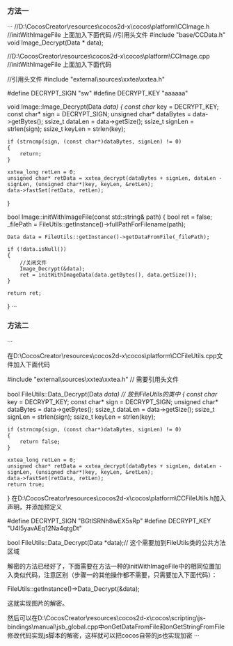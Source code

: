 ### 方法一
···
//D:\CocosCreator\resources\cocos2d-x\cocos\platform\CCImage.h
//initWithImageFile 上面加入下面代码
//引用头文件 
#include "base/CCData.h"
void Image_Decrypt(Data * data);

//D:\CocosCreator\resources\cocos2d-x\cocos\platform\CCImage.cpp
//initWithImageFile 上面加入下面代码

//引用头文件 
#include "external\sources\xxtea\xxtea.h"

#define DECRYPT_SIGN "sw"
#define DECRYPT_KEY "aaaaaa"

void Image::Image_Decrypt(Data *data)
{
	const char* key = DECRYPT_KEY;
	const char* sign = DECRYPT_SIGN;
	unsigned char* dataBytes = data->getBytes();
	ssize_t dataLen = data->getSize();
	ssize_t signLen = strlen(sign);
	ssize_t keyLen = strlen(key);

	if (strncmp(sign, (const char*)dataBytes, signLen) != 0)
	{
		return;
	}

	xxtea_long retLen = 0;
	unsigned char* retData = xxtea_decrypt(dataBytes + signLen, dataLen - signLen, (unsigned char*)key, keyLen, &retLen);
	data->fastSet(retData, retLen);
}

bool Image::initWithImageFile(const std::string& path)
{
    bool ret = false;
    _filePath = FileUtils::getInstance()->fullPathForFilename(path);

    Data data = FileUtils::getInstance()->getDataFromFile(_filePath);

    if (!data.isNull())
    {           
		//关闭文件
		Image_Decrypt(&data);
        ret = initWithImageData(data.getBytes(), data.getSize());
    }

    return ret;
}
···

### 方法二
···

在D:\CocosCreator\resources\cocos2d-x\cocos\platform\CCFileUtils.cpp文件加入下面代码

#include "external\sources\xxtea\xxtea.h" // 需要引用头文件

bool FileUtils::Data_Decrypt(Data *data) // 放到FileUtils的类中
{
	const char* key = DECRYPT_KEY;
	const char* sign = DECRYPT_SIGN;
	unsigned char* dataBytes = data->getBytes();
	ssize_t dataLen = data->getSize();
	ssize_t signLen = strlen(sign);
	ssize_t keyLen = strlen(key);

	if (strncmp(sign, (const char*)dataBytes, signLen) != 0)
	{
		return false;
	}

	xxtea_long retLen = 0;
	unsigned char* retData = xxtea_decrypt(dataBytes + signLen, dataLen - signLen, (unsigned char*)key, keyLen, &retLen);
	data->fastSet(retData, retLen);
	return true;
}
在D:\CocosCreator\resources\cocos2d-x\cocos\platform\CCFileUtils.h加入声明，并添加预定义

#define DECRYPT_SIGN "BGtISRNh8wEX5sRp"
#define DECRYPT_KEY "U4I5yavAEq12Na4qtgDt"


bool FileUtils::Data_Decrypt(Data *data);// 这个需要加到FileUtils类的公共方法区域



解密的方法已经好了，下面需要在方法一种的initWithImageFile中的相同位置加入类似代码，注意区别（步骤一的其他操作都不需要，只需要加入下面代码）：

FileUtils::getInstance()->Data_Decrypt(&data);

这就实现图片的解密。

然后可以在D:\CocosCreator\resources\cocos2d-x\cocos\scripting\js-bindings\manual\jsb_global.cpp中onGetDataFromFile和onGetStringFromFile修改代码实现js脚本的解密，这样就可以把cocos自带的js也实现加密
···